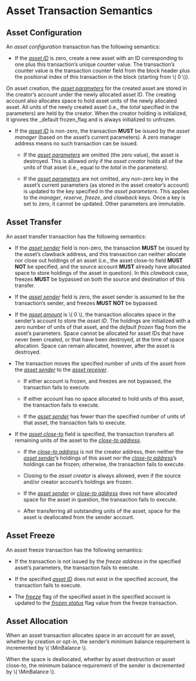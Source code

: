 $$
\newcommand \MinBalance {b_\min}
$$

# Asset Transaction Semantics

## Asset Configuration

An _asset configuration_ transaction has the following semantics:

- If the [_asset ID_](./ledger-txn-asset-config.md#asset-id) is zero, create a new
asset with an ID corresponding to one plus this transaction’s unique counter value.
The transaction’s counter value is the transaction counter field from the block
header plus the positional index of this transaction in the block (starting from
\\( 0 \\)).

On asset creation, the [_asset parameters_](ledger-txn-asset-config.md#asset-parameters)
for the created asset are stored in the creator’s account under the newly allocated
asset ID. The creating account also allocates space to hold asset units of the newly
allocated asset. All units of the newly created asset (i.e., the _total_ specified
in the parameters) are held by the creator. When the creator holding is initialized,
it ignores the _default frozen_flag and is always initialized to unfrozen.

- If the [_asset ID_](./ledger-txn-asset-config.md#asset-id) is non-zero, the transaction
**MUST** be issued by the _asset manager_ (based on the asset’s current parameters).
A zero manager address means no such transaction can be issued.

  - If the [_asset parameters_](ledger-txn-asset-config.md#asset-parameters) are
  omitted (the zero value), the asset is destroyed. This is allowed only if the
  _asset creator_ holds all of the units of that asset (i.e., equal to the _total_
  in the parameters).

  - If the [_asset parameters_](ledger-txn-asset-config.md#asset-parameters) are
  not omitted, any non-zero key in the asset’s current parameters (as stored in
  the asset creator’s account) is updated to the key specified in the _asset parameters_.
  This applies to the _manager_, _reserve_, _freeze_, and _clawback_ keys.  Once
  a key is set to zero, it cannot be updated. Other parameters are immutable.

## Asset Transfer

An asset transfer transaction has the following semantics:

- If the [_asset sender_](./ledger-txn-asset-transfer.md#asset-sender) field is non-zero,
the transaction **MUST** be issued by the asset’s clawback address, and this transaction
can neither allocate nor close out holdings of an asset (i.e., the asset close-to
field **MUST NOT** be specified, and the source account **MUST** already have allocated
space to store holdings of the asset in question). In this _clawback_ case, freezes
**MUST** be bypassed on both the source and destination of this transfer.

- If the [_asset sender_](./ledger-txn-asset-transfer.md#asset-sender) field is zero,
the asset sender is assumed to be the transaction’s sender, and freezes **MUST NOT**
be bypassed.

- If the [_asset amount_](./ledger-txn-asset-transfer.md#asset-amount) is \\( 0 \\),
the transaction allocates space in the sender’s account to store the _asset ID_.
The holdings are initialized with a zero number of units of that asset, and the
_default frozen_ flag from the asset’s parameters. Space cannot be allocated for
asset IDs that have never been created, or that have been destroyed, at the time
of space allocation. Space can remain allocated, however, after the asset is destroyed.

- The transaction moves the specified number of units of the asset from the [_asset
sender_](./ledger-txn-asset-transfer.md#asset-sender) to the [_asset receiver_](./ledger-txn-asset-transfer.md#asset-receiver). 

  - If either account is frozen, and freezes are not bypassed, the transaction fails
  to execute.

  - If either account has no space allocated to hold units of this asset, the transaction
  fails to execute.

  - If the [_asset sender_](./ledger-txn-asset-transfer.md#asset-sender) has fewer
  than the specified number of units of that asset, the transaction fails to execute.

- If the [_asset close-to_](./ledger-txn-asset-transfer.md#asset-close-to-address)
field is specified, the transaction transfers all remaining units of the asset to
the [_close-to address_](./ledger-txn-asset-transfer.md#asset-close-to-address).

  - If the [_close-to address_](./ledger-txn-asset-transfer.md#asset-close-to-address)
  is not the creator address, then neither the [_asset sender_](./ledger-txn-asset-transfer.md#asset-sender)’s
  holdings of this asset nor the [_close-to address_](./ledger-txn-asset-transfer.md#asset-close-to-address)’s
  holdings can be frozen; otherwise, the transaction fails to execute.

  - Closing to the _asset creator_ is always allowed, even if the source and/or creator
  account’s holdings are frozen.

  - If the [_asset sender_](./ledger-txn-asset-transfer.md#asset-sender) or [_close-to address_](./ledger-txn-asset-transfer.md#asset-close-to-address)
  does not have allocated space for the asset in question, the transaction fails
  to execute.

  - After transferring all outstanding units of the asset, space for the asset is
  deallocated from the sender account.

## Asset Freeze

An asset freeze transaction has the following semantics:

- If the transaction is not issued by the _freeze address_ in the specified asset’s
parameters, the transaction fails to execute.

- If the specified [_asset ID_](./ledger-txn-asset-freeze.md#asset-id) does not exist
in the specified account, the transaction fails to execute.

- The [_freeze_](./ledger-txn-asset-freeze.md#frozen-status) flag of the specified
asset in the specified account is updated to the [_frozen status_](./ledger-txn-asset-freeze.md#frozen-status)
flag value from the freeze transaction.

## Asset Allocation

When an asset transaction allocates space in an account for an asset, whether by
creation or opt-in, the sender’s minimum balance requirement is incremented by
\\( \MinBalance \\).

When the space is deallocated, whether by asset destruction or asset close-to, the
minimum balance requirement of the sender is decremented by \\( \MinBalance \\).
